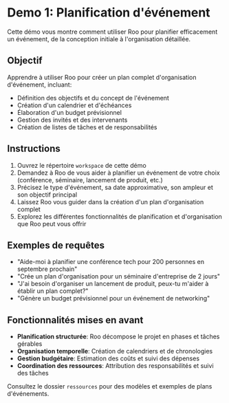 # Demo 1: Planification d'événement

Cette démo vous montre comment utiliser Roo pour planifier efficacement un événement, de la conception initiale à l'organisation détaillée.

## Objectif

Apprendre à utiliser Roo pour créer un plan complet d'organisation d'événement, incluant:
- Définition des objectifs et du concept de l'événement
- Création d'un calendrier et d'échéances
- Élaboration d'un budget prévisionnel
- Gestion des invités et des intervenants
- Création de listes de tâches et de responsabilités

## Instructions

1. Ouvrez le répertoire `workspace` de cette démo
2. Demandez à Roo de vous aider à planifier un événement de votre choix (conférence, séminaire, lancement de produit, etc.)
3. Précisez le type d'événement, sa date approximative, son ampleur et son objectif principal
4. Laissez Roo vous guider dans la création d'un plan d'organisation complet
5. Explorez les différentes fonctionnalités de planification et d'organisation que Roo peut vous offrir

## Exemples de requêtes

- "Aide-moi à planifier une conférence tech pour 200 personnes en septembre prochain"
- "Crée un plan d'organisation pour un séminaire d'entreprise de 2 jours"
- "J'ai besoin d'organiser un lancement de produit, peux-tu m'aider à établir un plan complet?"
- "Génère un budget prévisionnel pour un événement de networking"

## Fonctionnalités mises en avant

- **Planification structurée**: Roo décompose le projet en phases et tâches gérables
- **Organisation temporelle**: Création de calendriers et de chronologies
- **Gestion budgétaire**: Estimation des coûts et suivi des dépenses
- **Coordination des ressources**: Attribution des responsabilités et suivi des tâches

Consultez le dossier `ressources` pour des modèles et exemples de plans d'événements.